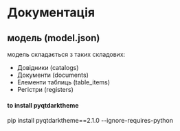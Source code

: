 # Документація

## модель (model.json)

модель складається з таких складових:

* Довідники (catalogs)
* Документи (documents)
* Елементи таблиць (table_items)
* Регістри (registers)

#### to install pyqtdarktheme
pip install pyqtdarktheme==2.1.0 --ignore-requires-python
